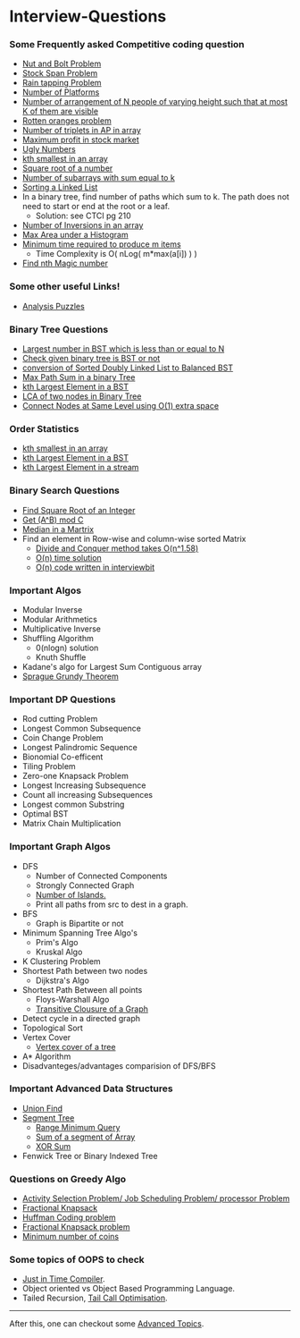 # Interview-Questions


### Some Frequently asked Competitive coding question 

  - [Nut and Bolt Problem](https://www.geeksforgeeks.org/nuts-bolts-problem-lock-key-problem/)
  - [Stock Span Problem](https://www.geeksforgeeks.org/the-stock-span-problem/)
  - [Rain tapping Problem](https://www.geeksforgeeks.org/trapping-rain-water/)
  - [Number of Platforms](https://www.geeksforgeeks.org/minimum-number-platforms-required-railwaybus-station/)
  - [Number of arrangement of N people of varying height such that at most K of them are visible](https://www.quora.com/What-is-the-number-of-arrangement-of-N-people-of-varying-height-such-that-at-most-K-of-them-are-visible-from-the-front-of-the-line)
  - [Rotten oranges problem](https://www.geeksforgeeks.org/minimum-time-required-so-that-all-oranges-become-rotten/)
  - [Number of triplets in AP in array](https://www.geeksforgeeks.org/print-triplets-sorted-array-form-ap/)
  - [Maximum profit in stock market](https://www.geeksforgeeks.org/stock-buy-sell/)
  - [Ugly Numbers](https://www.geeksforgeeks.org/ugly-numbers/)
  - [kth  smallest in an array](https://www.interviewbit.com/problems/kth-smallest-element-in-the-array/?ref=bookmark)
  - [Square root of a number](https://www.interviewbit.com/problems/square-root-of-integer/)
  - [Number of subarrays with sum equal to k](https://www.geeksforgeeks.org/number-subarrays-sum-exactly-equal-k/)
  - [Sorting a Linked List](https://www.geeksforgeeks.org/merge-sort-for-linked-list/)
  - In a binary tree, find number of paths which sum to k. The path does not need to start or end at the root or a leaf.
      - Solution: see CTCI pg 210
  - [Number of Inversions in an array](https://www.geeksforgeeks.org/counting-inversions/)
  - [Max Area under a Histogram](https://www.geeksforgeeks.org/largest-rectangle-under-histogram/)
  - [Minimum time required to produce m items](https://www.geeksforgeeks.org/minimum-time-required-produce-m-items/) 
      - Time Complexity is O( nLog( m*max(a[i]) ) )
  - [Find nth Magic number](https://www.geeksforgeeks.org/find-nth-magic-number/)
 

### Some other useful Links!

  - [Analysis Puzzles](https://www.analyticsvidhya.com/blog/2016/07/20-challenging-job-interview-puzzles-which-every-analyst-solve-atleast/) 

### Binary Tree Questions
- [Largest number in BST which is less than or equal to N](https://www.geeksforgeeks.org/largest-number-bst-less-equal-n/)
- [Check given binary tree is BST or not](https://www.geeksforgeeks.org/a-program-to-check-if-a-binary-tree-is-bst-or-not/)
- [conversion of Sorted Doubly Linked List to Balanced BST](https://www.geeksforgeeks.org/in-place-conversion-of-sorted-dll-to-balanced-bst/)
- [Max Path Sum in a binary Tree](https://www.geeksforgeeks.org/find-maximum-path-sum-in-a-binary-tree/)
- [kth Largest Element in a BST](https://github.com/rishabh1911/Coding-Practice/blob/master/src/main/java/practice/binary/tree/KthSmallestInBST.java)
- [LCA of two nodes in Binary Tree](https://github.com/rishabh1911/Coding-Practice/blob/master/src/main/java/practice/binary/tree/LCA.java)
- [Connect Nodes at Same Level using O(1) extra space](https://github.com/rishabh1911/Coding-Practice/blob/master/src/main/java/practice/binary/tree/ConnectNodesAtSameLevel.java)

### Order Statistics
- [kth  smallest in an array](https://www.interviewbit.com/problems/kth-smallest-element-in-the-array/?ref=bookmark)
- [kth Largest Element in a BST](https://github.com/rishabh1911/Coding-Practice/blob/master/src/main/java/practice/binary/tree/KthSmallestInBST.java)
- [kth Largest Element in a stream](https://www.geeksforgeeks.org/kth-largest-element-in-a-stream/)

### Binary Search Questions
- [Find Square Root of an Integer](https://www.interviewbit.com/problems/square-root-of-integer/)
- [Get (A^B) mod C](https://www.interviewbit.com/problems/implement-power-function/)
- [Median in a Martrix](https://www.interviewbit.com/problems/matrix-median/)
- Find an element in Row-wise and column-wise sorted Matrix
  - [Divide and Conquer method takes O(n^1.58)](https://www.geeksforgeeks.org/search-in-a-row-wise-and-column-wise-sorted-2d-array-using-divide-and-conquer-algorithm/)
  - [O(n) time solution](https://www.geeksforgeeks.org/search-in-row-wise-and-column-wise-sorted-matrix/)
  - [O(n) code written in interviewbit](https://www.interviewbit.com/problems/matrix-search/)

  
### Important Algos
 - Modular Inverse
 - Modular Arithmetics
 - Multiplicative Inverse
 - Shuffling Algorithm 
    - 0(nlogn) solution
    - Knuth Shuffle
 - Kadane's algo for Largest Sum Contiguous array
 - [Sprague Grundy Theorem](https://www.youtube.com/watch?v=GRlGknQEOW8)
 
### Important DP Questions
  - Rod cutting Problem
  - Longest Common Subsequence
  - Coin Change Problem
  - Longest Palindromic Sequence
  - Bionomial Co-efficent
  - Tiling Problem
  - Zero-one Knapsack Problem
  - Longest Increasing Subsequence
  - Count all increasing Subsequences
  - Longest common Substring
  - Optimal BST
  - Matrix Chain Multiplication

### Important Graph Algos
- DFS
  - Number of Connected Components
  - Strongly Connected Graph
  - [Number of Islands.](https://www.geeksforgeeks.org/find-number-of-islands/)
  - Print all paths from src to dest in a graph.
- BFS
  - Graph is Bipartite or not
- Minimum Spanning Tree Algo's
  - Prim's Algo
  - Kruskal Algo
- K Clustering Problem
- Shortest Path between two nodes
  - Dijkstra's Algo
- Shortest Path Between all points
  - Floys-Warshall Algo
  - [Transitive Clousure of a Graph](https://www.geeksforgeeks.org/transitive-closure-of-a-graph/)
- Detect cycle in a directed graph
- Topological Sort
- Vertex Cover
  - [Vertex cover of a tree](https://www.geeksforgeeks.org/vertex-cover-problem-set-2-dynamic-programming-solution-tree/)
- A* Algorithm
- Disadvanteges/advantages comparision of DFS/BFS

### Important Advanced Data Structures

- [Union Find](https://www.hackerearth.com/practice/data-structures/disjoint-data-strutures/basics-of-disjoint-data-structures/tutorial/)
- [Segment Tree](https://www.hackerearth.com/practice/data-structures/advanced-data-structures/segment-trees/tutorial/)
  - [Range Minimum Query](https://github.com/rishabh1911/Coding-Practice/blob/master/src/main/java/SegmentTree.cpp)
  - [Sum of a segment of Array](https://www.geeksforgeeks.org/segment-tree-set-1-sum-of-given-range/)
  - [XOR Sum](https://www.geeksforgeeks.org/segment-tree-xor-given-range/)
- Fenwick Tree or Binary Indexed Tree

### Questions on Greedy Algo
 - [Activity Selection Problem/ Job Scheduling Problem/ processor Problem](https://www.geeksforgeeks.org/activity-selection-problem-greedy-algo-1/)
 - [Fractional Knapsack]()
 - [Huffman Coding problem](https://www.geeksforgeeks.org/huffman-coding-greedy-algo-3/)
 - [Fractional Knapsack problem](https://www.geeksforgeeks.org/fractional-knapsack-problem/)
 - [Minimum number of coins](https://www.geeksforgeeks.org/greedy-algorithm-to-find-minimum-number-of-coins/)
 
 
 ### Some topics of OOPS to check
 - [Just in Time Compiler](https://www.youtube.com/watch?v=yQ27DjKnxwo&t=3s).
 - Object oriented vs Object Based Programming Language.
 - Tailed Recursion, [Tail Call Optimisation](https://stackoverflow.com/questions/53354898/tail-call-optimisation-in-java).
 
 
 
 
 
 -------------------------
 
 After this, one can checkout some [Advanced Topics](https://github.com/rishabh1911/Interview-Questions/blob/master/AdvancedQuestion.md).
 
